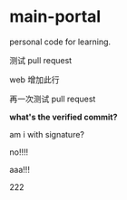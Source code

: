 # main-portal
personal code for learning.


测试 pull request

web 增加此行

再一次测试 pull request

**what's the verified commit?**

am i with signature?


no!!!!

aaa!!!

222
